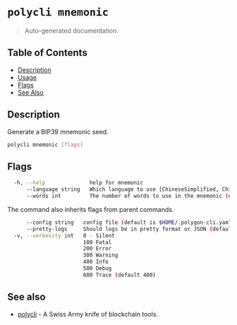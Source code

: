 # `polycli mnemonic`

> Auto-generated documentation.

## Table of Contents

- [Description](#description)
- [Usage](#usage)
- [Flags](#flags)
- [See Also](#see-also)

## Description

Generate a BIP39 mnemonic seed.

```bash
polycli mnemonic [flags]
```

## Flags

```bash
  -h, --help              help for mnemonic
      --language string   Which language to use [ChineseSimplified, ChineseTraditional, Czech, English, French, Italian, Japanese, Korean, Spanish] (default "english")
      --words int         The number of words to use in the mnemonic (default 24)
```

The command also inherits flags from parent commands.

```bash
      --config string   config file (default is $HOME/.polygon-cli.yaml)
      --pretty-logs     Should logs be in pretty format or JSON (default true)
  -v, --verbosity int   0 - Silent
                        100 Fatal
                        200 Error
                        300 Warning
                        400 Info
                        500 Debug
                        600 Trace (default 400)
```

## See also

- [polycli](polycli.md) - A Swiss Army knife of blockchain tools.
